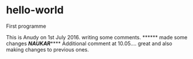# hello-world
First programme

This is Anudy on 1st July 2016. writing some comments. ****** made some changes ***NAUKAR*******
Additional comment at 10.05.... great and also making changes to previous ones.
